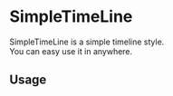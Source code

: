 # SimpleTimeLine
SimpleTimeLine is a simple timeline style.  
You can easy use it in anywhere.  

## Usage
<pre>
<link rel="stylesheet" type="text/css" href="./simpleTimeLine.css">
</pre>